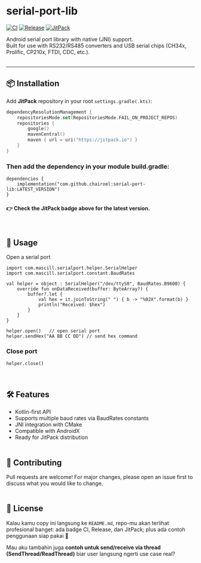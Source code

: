 # serial-port-lib

[![CI](https://github.com/chairoel/serial-port-lib/actions/workflows/ci.yml/badge.svg)](https://github.com/chairoel/serial-port-lib/actions/workflows/ci.yml)
[![Release](https://github.com/chairoel/serial-port-lib/actions/workflows/release-please.yml/badge.svg)](https://github.com/chairoel/serial-port-lib/actions/workflows/release-please.yml)
[![JitPack](https://jitpack.io/v/chairoel/serial-port-lib.svg)](https://jitpack.io/#chairoel/serial-port-lib)

Android serial port library with native (JNI) support.  
Built for use with RS232/RS485 converters and USB serial chips (CH34x, Prolific, CP210x, FTDI, CDC, etc.).
<br>
<br>

---

## 📦 Installation

Add **JitPack** repository in your root `settings.gradle(.kts)`:

```kotlin
dependencyResolutionManagement {
    repositoriesMode.set(RepositoriesMode.FAIL_ON_PROJECT_REPOS)
    repositories {
        google()
        mavenCentral()
        maven { url = uri("https://jitpack.io") }
    }
}
```

### Then add the dependency in your module build.gradle:

```
dependencies {
    implementation("com.github.chairoel:serial-port-lib:LATEST_VERSION")
}
```

#### 👉 Check the JitPack badge above for the latest version.

<br>

## 🚀 Usage

Open a serial port

```
import com.mascill.serialport.helper.SerialHelper
import com.mascill.serialport.constant.BaudRates

val helper = object : SerialHelper("/dev/ttyS0", BaudRates.B9600) {
    override fun onDataReceived(buffer: ByteArray?) {
        buffer?.let {
            val hex = it.joinToString(" ") { b -> "%02X".format(b) }
            println("Received: $hex")
        }
    }
}

helper.open()   // open serial port
helper.sendHex("AA BB CC DD") // send hex command
```

### Close port

```
helper.close()
```

<br>

## 🛠 Features

- Kotlin-first API
- Supports multiple baud rates via BaudRates constants
- JNI integration with CMake
- Compatible with AndroidX
- Ready for JitPack distribution
  <br>
  <br>

## 🤝 Contributing

Pull requests are welcome!
For major changes, please open an issue first to discuss what you would like to change.
<br>
<br>

## 📄 License

Kalau kamu copy ini langsung ke `README.md`, repo-mu akan terlihat profesional banget: ada badge CI, Release, dan JitPack; plus ada contoh penggunaan siap pakai 🚀

Mau aku tambahin juga **contoh untuk send/receive via thread (SendThread/ReadThread)** biar user langsung ngerti use case real?
